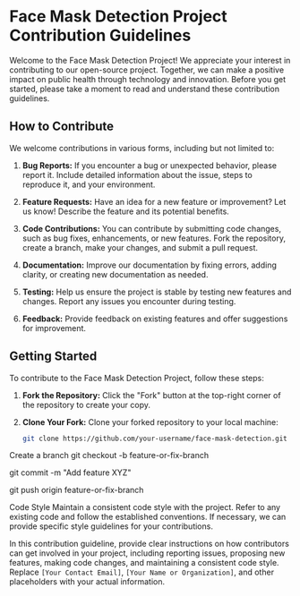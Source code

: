 # Face Mask Detection Project Contribution Guidelines

Welcome to the Face Mask Detection Project! We appreciate your interest in contributing to our open-source project. Together, we can make a positive impact on public health through technology and innovation. Before you get started, please take a moment to read and understand these contribution guidelines.

## How to Contribute

We welcome contributions in various forms, including but not limited to:

1. **Bug Reports:** If you encounter a bug or unexpected behavior, please report it. Include detailed information about the issue, steps to reproduce it, and your environment.

2. **Feature Requests:** Have an idea for a new feature or improvement? Let us know! Describe the feature and its potential benefits.

3. **Code Contributions:** You can contribute by submitting code changes, such as bug fixes, enhancements, or new features. Fork the repository, create a branch, make your changes, and submit a pull request.

4. **Documentation:** Improve our documentation by fixing errors, adding clarity, or creating new documentation as needed.

5. **Testing:** Help us ensure the project is stable by testing new features and changes. Report any issues you encounter during testing.

6. **Feedback:** Provide feedback on existing features and offer suggestions for improvement.

## Getting Started

To contribute to the Face Mask Detection Project, follow these steps:

1. **Fork the Repository:** Click the "Fork" button at the top-right corner of the repository to create your copy.

2. **Clone Your Fork:** Clone your forked repository to your local machine:

   ```bash
   git clone https://github.com/your-username/face-mask-detection.git

Create a branch
git checkout -b feature-or-fix-branch

git commit -m "Add feature XYZ" 

git push origin feature-or-fix-branch

Code Style
Maintain a consistent code style with the project. Refer to any existing code and follow the established conventions. If necessary, we can provide specific style guidelines for your contributions.


In this contribution guideline, provide clear instructions on how contributors can get involved in your project, including reporting issues, proposing new features, making code changes, and maintaining a consistent code style. Replace `[Your Contact Email]`, `[Your Name or Organization]`, and other placeholders with your actual information.

